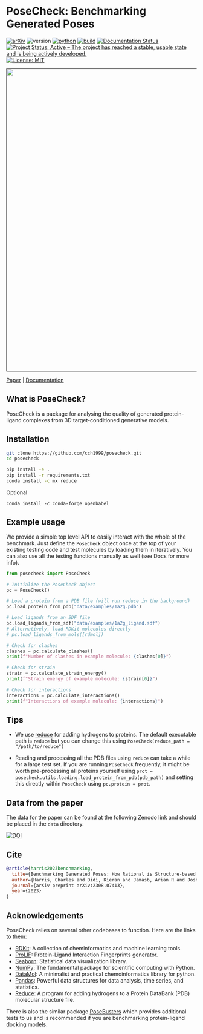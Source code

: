 # PoseCheck: Benchmarking Generated Poses


[![arXiv](https://img.shields.io/badge/arXiv-2308.07413-b31b1b.svg)](https://arxiv.org/abs/2308.07413)
![version](https://img.shields.io/badge/version-1.2-blue)
[![python](https://img.shields.io/badge/-Python_3.9_%7C_3.10_%7C_3.11-blue?logo=python&logoColor=white)](https://github.com/pre-commit/pre-commit)
[![build](https://github.com/cch1999/posecheck/actions/workflows/tests.yaml/badge.svg?branch=main)](https://github.com/cch1999/posecheck/actions/workflows/tests.yaml)
[![Documentation Status](https://readthedocs.org/projects/posecheck/badge/?version=latest)](https://posecheck.readthedocs.io/en/latest/?badge=latest)
[![Project Status: Active – The project has reached a stable, usable state and is being actively developed.](https://www.repostatus.org/badges/latest/active.svg)](https://www.repostatus.org/#active)
[![License: MIT](https://img.shields.io/badge/License-MIT-yellow.svg)](https://opensource.org/licenses/MIT)

<p align="center">
  <a href="">
    <img src="data/posecheck_logo.png" width="800"/>
  </a>
</p>

 [Paper](https://arxiv.org/abs/2308.07413) | [Documentation](https://posecheck.readthedocs.io/en/latest/)

## What is PoseCheck?

PoseCheck is a package for analysing the quality of generated protein-ligand complexes from 3D target-conditioned generative models.

<!-- # ## Why use PoseCheck?
#
#
#
# <p align="center">
#   <a href="https://www.graphein.ai/#gh-light-mode-only">
#     <img src="notebooks/figs/ours.png"/>
#   </a>
# </p> -->

## Installation

```bash
git clone https://github.com/cch1999/posecheck.git
cd posecheck

pip install -e .
pip install -r requirements.txt
conda install -c mx reduce
```

Optional

```
conda install -c conda-forge openbabel
```

## Example usage

We provide a simple top level API to easily interact with the whole of the benchmark. Just define the `PoseCheck` object once at the top of your existing testing code and test molecules by loading them in iteratively. You can also use all the testing functions manually as well (see Docs for more info).

```python
from posecheck import PoseCheck

# Initialize the PoseCheck object
pc = PoseCheck()

# Load a protein from a PDB file (will run reduce in the background)
pc.load_protein_from_pdb("data/examples/1a2g.pdb")

# Load ligands from an SDF file
pc.load_ligands_from_sdf("data/examples/1a2g_ligand.sdf")
# Alternatively, load RDKit molecules directly
# pc.load_ligands_from_mols([rdmol])

# Check for clashes
clashes = pc.calculate_clashes()
print(f"Number of clashes in example molecule: {clashes[0]}")

# Check for strain
strain = pc.calculate_strain_energy()
print(f"Strain energy of example molecule: {strain[0]}")

# Check for interactions
interactions = pc.calculate_interactions()
print(f"Interactions of example molecule: {interactions}")
```

## Tips

- We use [reduce](https://github.com/rlabduke/reduce) for adding hydrogens to proteins. The default executable path is `reduce` but you can change this using `PoseCheck(reduce_path = "/path/to/reduce")`

- Reading and processing all the PDB files using `reduce` can take a while for a large test set. If you are running `PoseCheck` frequently, it might be worth pre-processing all proteins yourself using `prot = posecheck.utils.loading.load_protein_from_pdb(pdb_path)` and setting this directly within `PoseCheck` using `pc.protein = prot`.

## Data from the paper


The data for the paper can be found at the following Zenodo link and should be placed in the `data` directory.

[![DOI](https://zenodo.org/badge/DOI/10.5281/zenodo.10208912.svg)](https://doi.org/10.5281/zenodo.10208912)


## Cite

```bibtex
@article{harris2023benchmarking,
  title={Benchmarking Generated Poses: How Rational is Structure-based Drug Design with Generative Models?},
  author={Harris, Charles and Didi, Kieran and Jamasb, Arian R and Joshi, Chaitanya K and Mathis, Simon V and Lio, Pietro and Blundell, Tom},
  journal={arXiv preprint arXiv:2308.07413},
  year={2023}
}
```

## Acknowledgements

PoseCheck relies on several other codebases to function. Here are the links to them:

- [RDKit](https://github.com/rdkit/rdkit): A collection of cheminformatics and machine learning tools.
- [ProLIF](https://github.com/chemosim-lab/ProLIF): Protein-Ligand Interaction Fingerprints generator.
- [Seaborn](https://github.com/mwaskom/seaborn): Statistical data visualization library.
- [NumPy](https://github.com/numpy/numpy): The fundamental package for scientific computing with Python.
- [DataMol](https://github.com/datamol-org/datamol): A minimalist and practical chemoinformatics library for python.
- [Pandas](https://github.com/pandas-dev/pandas): Powerful data structures for data analysis, time series, and statistics.
- [Reduce](https://github.com/rlabduke/reduce): A program for adding hydrogens to a Protein DataBank (PDB) molecular structure file.

There is also the similar package [PoseBusters](https://github.com/maabuu/posebusters) which provides additional tests to us and is recommended if you are benchmarking protein-ligand docking models.

